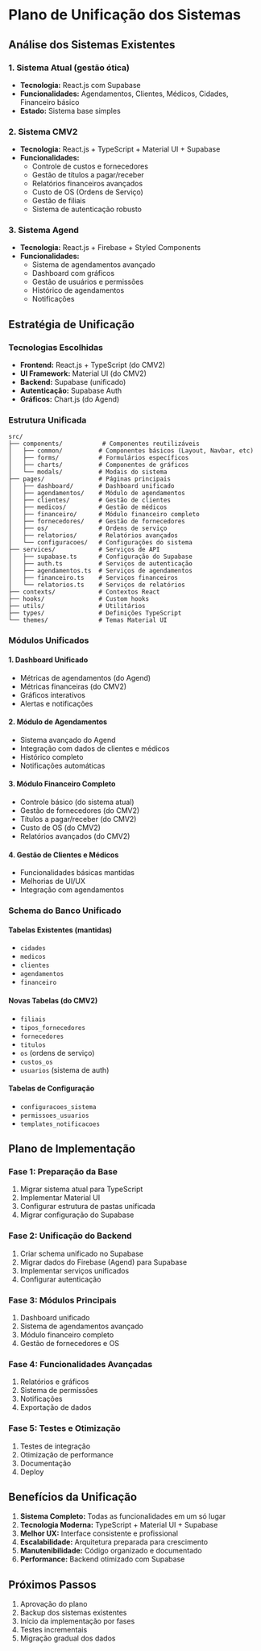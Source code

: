 # Plano de Unificação dos Sistemas

## Análise dos Sistemas Existentes

### 1. Sistema Atual (gestão ótica)
- **Tecnologia:** React.js com Supabase
- **Funcionalidades:** Agendamentos, Clientes, Médicos, Cidades, Financeiro básico
- **Estado:** Sistema base simples

### 2. Sistema CMV2
- **Tecnologia:** React.js + TypeScript + Material UI + Supabase
- **Funcionalidades:** 
  - Controle de custos e fornecedores
  - Gestão de títulos a pagar/receber
  - Relatórios financeiros avançados
  - Custo de OS (Ordens de Serviço)
  - Gestão de filiais
  - Sistema de autenticação robusto

### 3. Sistema Agend
- **Tecnologia:** React.js + Firebase + Styled Components
- **Funcionalidades:**
  - Sistema de agendamentos avançado
  - Dashboard com gráficos
  - Gestão de usuários e permissões
  - Histórico de agendamentos
  - Notificações

## Estratégia de Unificação

### Tecnologias Escolhidas
- **Frontend:** React.js + TypeScript (do CMV2)
- **UI Framework:** Material UI (do CMV2)
- **Backend:** Supabase (unificado)
- **Autenticação:** Supabase Auth
- **Gráficos:** Chart.js (do Agend)

### Estrutura Unificada

```
src/
├── components/           # Componentes reutilizáveis
│   ├── common/          # Componentes básicos (Layout, Navbar, etc)
│   ├── forms/           # Formulários específicos
│   ├── charts/          # Componentes de gráficos
│   └── modals/          # Modais do sistema
├── pages/               # Páginas principais
│   ├── dashboard/       # Dashboard unificado
│   ├── agendamentos/    # Módulo de agendamentos
│   ├── clientes/        # Gestão de clientes
│   ├── medicos/         # Gestão de médicos
│   ├── financeiro/      # Módulo financeiro completo
│   ├── fornecedores/    # Gestão de fornecedores
│   ├── os/              # Ordens de serviço
│   ├── relatorios/      # Relatórios avançados
│   └── configuracoes/   # Configurações do sistema
├── services/            # Serviços de API
│   ├── supabase.ts      # Configuração do Supabase
│   ├── auth.ts          # Serviços de autenticação
│   ├── agendamentos.ts  # Serviços de agendamentos
│   ├── financeiro.ts    # Serviços financeiros
│   └── relatorios.ts    # Serviços de relatórios
├── contexts/            # Contextos React
├── hooks/               # Custom hooks
├── utils/               # Utilitários
├── types/               # Definições TypeScript
└── themes/              # Temas Material UI
```

### Módulos Unificados

#### 1. Dashboard Unificado
- Métricas de agendamentos (do Agend)
- Métricas financeiras (do CMV2)
- Gráficos interativos
- Alertas e notificações

#### 2. Módulo de Agendamentos
- Sistema avançado do Agend
- Integração com dados de clientes e médicos
- Histórico completo
- Notificações automáticas

#### 3. Módulo Financeiro Completo
- Controle básico (do sistema atual)
- Gestão de fornecedores (do CMV2)
- Títulos a pagar/receber (do CMV2)
- Custo de OS (do CMV2)
- Relatórios avançados (do CMV2)

#### 4. Gestão de Clientes e Médicos
- Funcionalidades básicas mantidas
- Melhorias de UI/UX
- Integração com agendamentos

### Schema do Banco Unificado

#### Tabelas Existentes (mantidas)
- `cidades`
- `medicos`
- `clientes`
- `agendamentos`
- `financeiro`

#### Novas Tabelas (do CMV2)
- `filiais`
- `tipos_fornecedores`
- `fornecedores`
- `titulos`
- `os` (ordens de serviço)
- `custos_os`
- `usuarios` (sistema de auth)

#### Tabelas de Configuração
- `configuracoes_sistema`
- `permissoes_usuarios`
- `templates_notificacoes`

## Plano de Implementação

### Fase 1: Preparação da Base
1. Migrar sistema atual para TypeScript
2. Implementar Material UI
3. Configurar estrutura de pastas unificada
4. Migrar configuração do Supabase

### Fase 2: Unificação do Backend
1. Criar schema unificado no Supabase
2. Migrar dados do Firebase (Agend) para Supabase
3. Implementar serviços unificados
4. Configurar autenticação

### Fase 3: Módulos Principais
1. Dashboard unificado
2. Sistema de agendamentos avançado
3. Módulo financeiro completo
4. Gestão de fornecedores e OS

### Fase 4: Funcionalidades Avançadas
1. Relatórios e gráficos
2. Sistema de permissões
3. Notificações
4. Exportação de dados

### Fase 5: Testes e Otimização
1. Testes de integração
2. Otimização de performance
3. Documentação
4. Deploy

## Benefícios da Unificação

1. **Sistema Completo:** Todas as funcionalidades em um só lugar
2. **Tecnologia Moderna:** TypeScript + Material UI + Supabase
3. **Melhor UX:** Interface consistente e profissional
4. **Escalabilidade:** Arquitetura preparada para crescimento
5. **Manutenibilidade:** Código organizado e documentado
6. **Performance:** Backend otimizado com Supabase

## Próximos Passos

1. Aprovação do plano
2. Backup dos sistemas existentes
3. Início da implementação por fases
4. Testes incrementais
5. Migração gradual dos dados